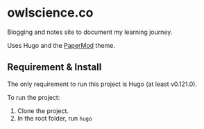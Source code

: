 # owlscience.co
Blogging and notes site to document my learning journey.

Uses Hugo and the [PaperMod](https://github.com/adityatelange/hugo-PaperMod) theme.

## Requirement & Install
The only requirement to run this project is Hugo (at least v0.121.0).

To run the project:

1. Clone the project.
2. In the root folder, run `hugo`
